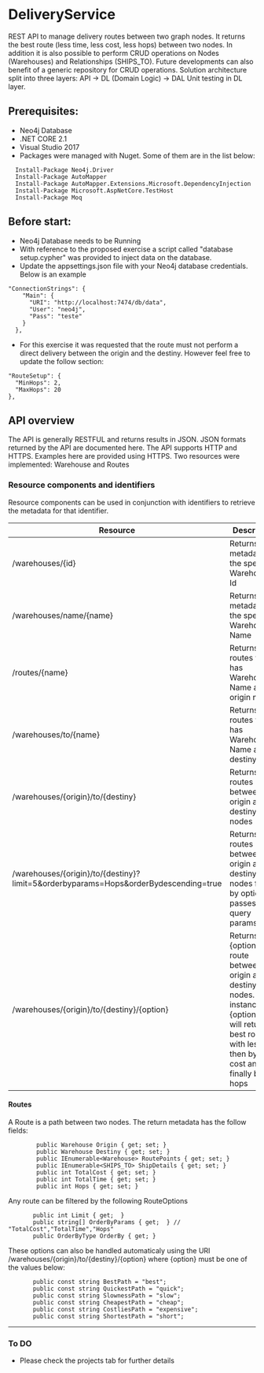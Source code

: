# DeliveryService
REST API to manage delivery routes between two graph nodes.
It returns the best route (less time, less cost, less hops) between two nodes.
In addition it is also possible to perform CRUD operations on Nodes (Warehouses) and Relationships (SHIPS_TO).
Future developments can also benefit of a generic repository for CRUD operations.
Solution architecture split into three layers: API -> DL (Domain Logic) -> DAL
Unit testing in DL layer. 

## Prerequisites:
- Neo4j Database
- .NET CORE 2.1
- Visual Studio 2017 
- Packages were managed with Nuget. Some of them are in the list below:
```
  Install-Package Neo4j.Driver
  Install-Package AutoMapper
  Install-Package AutoMapper.Extensions.Microsoft.DependencyInjection
  Install-Package Microsoft.AspNetCore.TestHost
  Install-Package Moq
```
## Before start:
- Neo4j Database needs to be Running
- With reference to the proposed exercise a script called "database setup.cypher" was provided to inject data on the database.
- Update the appsettings.json file with your Neo4j database credentials. Below is an example
```
"ConnectionStrings": {
    "Main": {
      "URI": "http://localhost:7474/db/data",
      "User": "neo4j",
      "Pass": "teste"
    }
  },
  ```
 - For this exercise it was requested that the route must not perform a direct delivery between the origin and the destiny. However feel free to update the follow section:
  ```
  "RouteSetup": {
    "MinHops": 2,
    "MaxHops": 20
  },
  ```
## API overview
The API is generally RESTFUL and returns results in JSON. JSON formats returned by the API are documented here.
The API supports HTTP and HTTPS. Examples here are provided using HTTPS.
Two resources were implemented: Warehouse and Routes

### Resource components and identifiers 
Resource components can be used in conjunction with identifiers to retrieve the metadata for that identifier.

| Resource                  | Description                                         |
| ------------------------  | --------------------------------------------------- |
| /warehouses/{id}          | Returns metadata for the specified Warehouse Id     |
| /warehouses/name/{name}    | Returns metadata for the specified Warehouse Name   |
| /routes/{name}             | Returns all routes which has Warehouse Name as origin node |
| /warehouses/to/{name}    | Returns all routes which has Warehouse Name as destiny node   |
| /warehouses/{origin}/to/{destiny}    | Returns all routes between the origin and destiny nodes   |
| /warehouses/{origin}/to/{destiny}?limit=5&orderbyparams=Hops&orderBydescending=true    | Returns all routes between the origin and destiny nodes filter by options passes as query params |
| /warehouses/{origin}/to/{destiny}/{option}    | Returns the {option} route between the origin and destiny nodes. For instance {option}=best will return the best route, with less time then by less cost and finally by less hops   |

#### Routes
A Route is a path between two nodes.
The return metadata has the follow fields:
```
        public Warehouse Origin { get; set; } 
        public Warehouse Destiny { get; set; }
        public IEnumerable<Warehouse> RoutePoints { get; set; }
        public IEnumerable<SHIPS_TO> ShipDetails { get; set; }
        public int TotalCost { get; set; }
        public int TotalTime { get; set; }
        public int Hops { get; set; }
 ```
 Any route can be filtered by the following RouteOptions
 ```
        public int Limit { get;  }
        public string[] OrderByParams { get;  } // "TotalCost","TotalTime","Hops"
        public OrderByType OrderBy { get; }
  ```
 These options can also be handled automaticaly using the URI /warehouses/{origin}/to/{destiny}/{option} where {option} must be one of the values below:
 ```
        public const string BestPath = "best";
        public const string QuickestPath = "quick";
        public const string SlownessPath = "slow";
        public const string CheapestPath = "cheap";
        public const string CostliesPath = "expensive";
        public const string ShortestPath = "short";
 ```
- - - -
### To DO
- Please check the projects tab for further details


